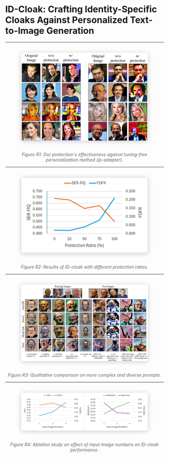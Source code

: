 # ID-Cloak: Crafting Identity-Specific Cloaks Against Personalized Text-to-Image Generation

---

<div style="text-align: center; margin: 2rem 0">
  <img src="images/image1.png" alt="Experiment 1 Visualization" style="max-width: 80%; border-radius: 8px; box-shadow: 0 2px 15px rgba(0,0,0,0.2)">
</div>
<p style="text-align: center; font-style: italic; color: #666">
  Figure R1: Our protection's effectiveness against tuning-free personalization method (ip-adapter).
</p>

---

<div style="text-align: center; margin: 2rem 0">
  <img src="images/image2.png" alt="Experiment 2 Visualization" style="max-width: 80%; border-radius: 8px; box-shadow: 0 2px 15px rgba(0,0,0,0.2)">
</div>
<p style="text-align: center; font-style: italic; color: #666">
  Figure R2: Results of ID-cloak with different protection ratios.
</p>

---

<div style="text-align: center; margin: 2rem 0">
  <img src="images/image3.png" alt="Experiment 3 Visualization" style="max-width: 80%; border-radius: 8px; box-shadow: 0 2px 15px rgba(0,0,0,0.2)">
</div>
<p style="text-align: center; font-style: italic; color: #666">
  Figure R3: Qualitative comparison on more complex and diverse prompts.
</p>

---

<div style="text-align: center; margin: 2rem 0">
  <img src="images/image4.png" alt="Experiment 4 Visualization" style="max-width: 80%; border-radius: 8px; box-shadow: 0 2px 15px rgba(0,0,0,0.2)">
</div>
<p style="text-align: center; font-style: italic; color: #666">
  Figure R4: Ablation study on effect of input image numbers on ID-cloak performance.
</p>